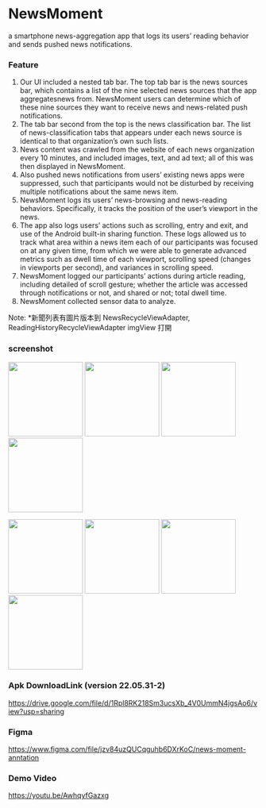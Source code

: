 # NewsMoment
a smartphone news-aggregation app that logs its users’ reading behavior and sends pushed news notifications. 
### Feature
1. Our UI included a nested tab bar. The top tab bar is the news sources bar, which contains a list of the nine selected news sources that the app aggregatesnews from. NewsMoment users can determine which of these nine sources they want to receive news and news-related push notifications.
2. The tab bar second from the top is the news classification bar. The list of news-classification tabs that appears under each news source is identical to that organization’s own such lists.
3. News content was crawled from the website of each news organization every 10 minutes, and included images, text, and ad text; all of this was then displayed in NewsMoment.
4. Also pushed news notifications from users’ existing news apps were suppressed, such that participants would not be disturbed by receiving multiple notifications about the same news item.
5. NewsMoment logs its users’ news-browsing and news-reading behaviors. Specifically, it tracks the position of the user’s viewport in the news.
6. The app also logs users’ actions such as scrolling, entry and exit, and use of the Android built-in sharing function. These logs allowed us to track what area within a news item each of our participants was focused on at any given time, from which we were able to generate advanced metrics such as dwell time of each viewport, scrolling speed (changes in viewports per second), and variances in scrolling speed.
7. NewsMoment logged our participants’ actions during article reading, including detailed of scroll gesture; whether the article was accessed through notifications or not, and shared or not; total dwell time.
8. NewsMoment collected sensor data to analyze.

Note:
*新聞列表有圖片版本到 NewsRecycleViewAdapter, ReadingHistoryRecycleViewAdapter imgView 打開

### screenshot
<p float="left">
  <img src="https://github.com/wumamu/NewsMoment-Android-/blob/main/NewsMoment%20Screenshot/Screenshot_20220221-005919.png" width="150" />
  <img src="https://github.com/wumamu/NewsMoment-Android-/blob/main/NewsMoment%20Screenshot/Screenshot_20220221-001133.png" width="150" />
  <img src="https://github.com/wumamu/NewsMoment-Android-/blob/main/NewsMoment%20Screenshot/ss%20(3).png" width="150" />
  <img src="https://github.com/wumamu/NewsMoment-Android-/blob/main/NewsMoment%20Screenshot/ss%20(4).png" width="150" />
  
</p>
<p float="left">
  <img src="https://github.com/wumamu/NewsMoment-Android-/blob/main/NewsMoment%20Screenshot/ss%20(6).png" width="150" />
  <img src="https://github.com/wumamu/NewsMoment-Android-/blob/main/NewsMoment%20Screenshot/ss%20(7).png" width="150" />
  <img src="https://github.com/wumamu/NewsMoment-Android-/blob/main/NewsMoment%20Screenshot/ss%20(1).png" width="150" />
  <img src="https://github.com/wumamu/NewsMoment-Android-/blob/main/NewsMoment%20Screenshot/Screenshot_20220221-001246.png" width="150" />
</p>
<!-- ![image]
![image]
![image]
![image]
![image](https://github.com/wumamu/NewsMoment-Android-/blob/main/NewsMoment%20Screenshot/ss%20(1).png) -->

### Apk DownloadLink (version 22.05.31-2)
https://drive.google.com/file/d/1Rpl8RK218Sm3ucsXb_4V0UmmN4jgsAo6/view?usp=sharing
### Figma 
https://www.figma.com/file/jzv84uzQUCqguhb6DXrKoC/news-moment-anntation
### Demo Video
https://youtu.be/AwhqyfGazxg
